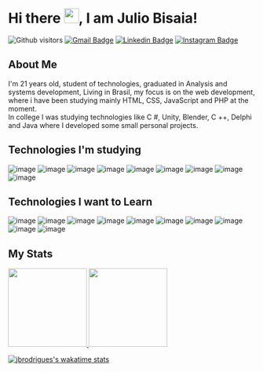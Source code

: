# Hi there <img src="https://raw.githubusercontent.com/MartinHeinz/MartinHeinz/master/wave.gif" width="30px">, I am Julio Bisaia!

![Github visitors](https://komarev.com/ghpvc/?username=jbrodrigues&color=7159c0&style=flat-square) 
[![Gmail Badge](https://img.shields.io/badge/-Gmail-c14438?style=flat-square&logo=Gmail&logoColor=white&link=mailto:juliobisaia@gmail.com)](mailto:juliobisaia@gmail.com)
[![Linkedin Badge](https://img.shields.io/badge/-LinkedIn-blue?style=flat-square&logo=Linkedin&logoColor=white&link=https://www.linkedin.com/in/bisaia/)](https://www.linkedin.com/in/bisaia/)
[![Instagram Badge](https://img.shields.io/badge/-Instagram-red?style=flat-square&logo=Instagram&logoColor=white&link=https://instagram.com/jbrodrigues18/)](https://www.instagram.com/jbrodrigues18/)



## About Me
I'm 21 years old, student of technologies, graduated in Analysis and systems development, Living in Brasil, my focus is on the web development, where i have been studying mainly 
HTML, CSS, JavaScript and PHP at the moment.
<br>
In college I was studying technologies like C #, Unity, Blender, C ++, Delphi and Java where I developed some small personal projects.
 

## Technologies I'm studying
![image](https://img.shields.io/badge/JavaScript-F7DF1E?style=for-the-badge&logo=javascript&logoColor=black)
![image](https://img.shields.io/badge/HTML5-E34F26?style=for-the-badge&logo=html5&logoColor=white)
![image](https://img.shields.io/badge/CSS3-1572B6?style=for-the-badge&logo=css3&logoColor=white)
![image](https://img.shields.io/badge/MySQL-00000F?style=for-the-badge&logo=mysql&logoColor=white)
![image](https://img.shields.io/badge/PHP-858ebb?style=for-the-badge&logo=php&logoColor=white)
![image](https://img.shields.io/badge/Bootstrap-563D7C?style=for-the-badge&logo=bootstrap&logoColor=white)
![image](https://img.shields.io/badge/Git-F05032?style=for-the-badge&logo=git&logoColor=white)
![image](https://img.shields.io/badge/Python-14354C?style=for-the-badge&logo=python&logoColor=white)
![image](https://img.shields.io/badge/Manjaro-33b959?style=for-the-badge&logo=manjaro&logoColor=black)

## Technologies I want to Learn
![image](https://img.shields.io/badge/Electron-2a2d38?style=for-the-badge&logo=electron&logoColor=black)
![image](https://img.shields.io/badge/Ruby-aa1302?style=for-the-badge&logo=ruby&logoColor=black)
![image](https://img.shields.io/badge/jQuery-0769AD?style=for-the-badge&logo=jquery&logoColor=white)
![image](https://img.shields.io/badge/C%23-239120?style=for-the-badge&logo=c-sharp&logoColor=white)
![image](https://img.shields.io/badge/React-5ed3f3?style=for-the-badge&logo=react&logoColor=white)
![image](https://img.shields.io/badge/Vue-00bb7c?style=for-the-badge&logo=vue&logoColor=white)
![image](https://img.shields.io/badge/Android-8eba44?style=for-the-badge&logo=android&logoColor=white)
![image](https://img.shields.io/badge/iOS-f7f7f7?style=for-the-badge&logo=iOS&logoColor=black)
![image](https://img.shields.io/badge/SQL-ff4500?style=for-the-badge&logo=sql&logoColor=white)
![image](https://img.shields.io/badge/jSon-1b1b1b?style=for-the-badge&logo=json&logoColor=white)

## My Stats

<a href="https://github.com/jbrodrigues" target="_blank">
 <img height="160em" src="https://github-readme-stats-eight-theta.vercel.app/api?username=jbrodrigues&show_icons=true&theme=chartreuse-dark&include_all_commits=true&count_private=true&hide_border=true"/>
 
  <img height="160em" src="https://github-readme-stats-eight-theta.vercel.app/api/top-langs/?username=jbrodrigues&layout=compact&langs_count=8&theme=chartreuse-dark&hide_border=true"/>
 <a/>
 
 [![jbrodrigues's wakatime stats](https://github-readme-stats.vercel.app/api/wakatime?username=JbRodrigues&theme=chartreuse-dark&hide_border=true)](https://github.com/anuraghazra/github-readme-stats)
 
 <br/>
